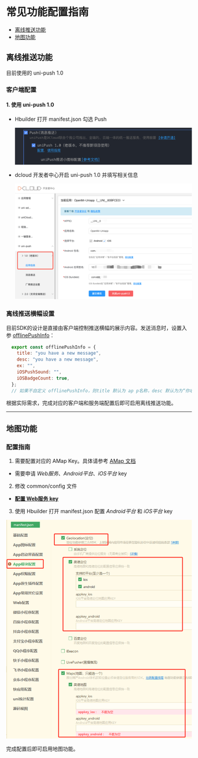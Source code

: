 
# 常见功能配置指南

- [离线推送功能](#离线推送功能)
- [地图功能](#地图功能)

## 离线推送功能

目前使用的 uni-push 1.0

### 客户端配置

#### 1. 使用 uni-push 1.0

- Hbuilder 打开 manifest.json 勾选 Push

  ![](./docs/images/push1.png)

- dcloud 开发者中心开启 uni-push 1.0 并填写相关信息

  ![](./docs/images/push2.png)

### 离线推送横幅设置

目前SDK的设计是直接由客户端控制推送横幅的展示内容。发送消息时，设置入参 [offlinePushInfo](https://github.com/openimsdk/open-im-uniapp-demo/blob/main/pages/conversation/chating/components/ChatingFooter/index.vue#L449)：

```js
  export const offlinePushInfo = {
    title: "you have a new message",
    desc: "you have a new message",
    ex: "",
    iOSPushSound: "",
    iOSBadgeCount: true,
  };
  // 如果不自定义 offlinePushInfo，则title 默认为 ap p名称，desc 默认为为“你收到了一条新消息”
```

根据实际需求，完成对应的客户端和服务端配置后即可启用离线推送功能。

---

## 地图功能

### 配置指南

1. 需要配置对应的 AMap Key。具体请参考 [AMap 文档](https://lbs.amap.com/)

- 需要申请 *Web服务*、*Android平台*、*iOS平台* key

2. 修改 common/config 文件

-  **[配置 Web服务 key](https://github.com/openimsdk/open-im-uniapp-demo/blob/main/common/config.js#L14)**

3. 使用 Hbuilder 打开 manifest.json 配置 *Android平台* 和 *iOS平台* key

  ![](./docs/images/map.png)

完成配置后即可启用地图功能。
